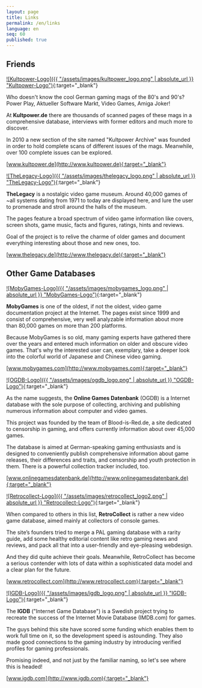 ```yaml
---
layout: page
title: Links
permalink: /en/links
language: en
seq: 60
published: true
---
```


## Friends


 [![Kultpower-Logo]({{ "/assets/images/kultpower_logo.png" | absolute_url }} "Kultpower-Logo")](http://www.kultpower.de){:target="_blank"}

Who doesn't know the cool German gaming mags of the 80's and 90's? Power Play, Aktueller Software Markt, Video Games, Amiga Joker! 

At **Kultpower.de** there are thousands of scanned pages of these mags in a comprehensive database, interviews with former editors and much more to discover. 

In 2010 a new section of the site named "Kultpower Archive" was founded in order to hold complete scans of different issues of the mags. Meanwhile, over 100 complete issues can be explored. 

[www.kultpower.de](http://www.kultpower.de){:target="_blank"}



 [![TheLegacy-Logo]({{ "/assets/images/thelegacy_logo.png" | absolute_url }} "TheLegacy-Logo")](http://www.thelegacy.de){:target="_blank"}

**TheLegacy** is a nostalgic video game museum. Around 40,000 games of ~all systems dating from 1971 to today are displayed here, and lure the user to promenade and stroll around the halls of the museum. 

The pages feature a broad spectrum of video game information like covers, screen shots, game music, facts and figures, ratings, hints and reviews. 

Goal of the project is to relive the charme of older games and document everything interesting about those and new ones, too.

[www.thelegacy.de](http://www.thelegacy.de){:target="_blank"}


## Other Game Databases


 [![MobyGames-Logo]({{ "/assets/images/mobygames_logo.png" | absolute_url }} "MobyGames-Logo")](http://www.mobygames.com){:target="_blank"}

**MobyGames** is one of the oldest, if not the oldest, video game documentation project at the Internet. The pages exist since 1999 and consist of comprehensive, very well analyzable information about more than 80,000 games on more than 200 platforms.

Because MobyGames is so old, many gaming experts have gathered there over the years and entered much information on older and obscure video games. That's why the interested user can, exemplary, take a deeper look into the colorful world of Japanese and Chinese video gaming. 

[www.mobygames.com](http://www.mobygames.com){:target="_blank"}



 [![OGDB-Logo]({{ "/assets/images/ogdb_logo.png" | absolute_url }} "OGDB-Logo")](http://www.onlinegamesdatenbank.de){:target="_blank"}

As the name suggests, the **Online Games Datenbank** (OGDB) is a Internet database with the sole purpose of collecting, archiving and publishing numerous information about computer and video games.

This project was founded by the team of Blood-is-Red.de, a site dedicated to censorship in gaming, and offers currently information about over 45,000 games.

The database is aimed at German-speaking gaming enthusiasts and is designed to conveniently publish comprehensive information about game releases, their differences and traits, and censorship and youth protection in them. There is a powerful collection tracker included, too.

[www.onlinegamesdatenbank.de](http://www.onlinegamesdatenbank.de){:target="_blank"}



 [![Retrocollect-Logo]({{ "/assets/images/retrocollect_logo2.png" | absolute_url }} "Retrocollect-Logo")](http://www.retrocollect.com){:target="_blank"}

When compared to others in this list, **RetroCollect** is rather a new video game database, aimed mainly at collectors of console games.

The site’s founders tried to merge a PAL gaming database with a rarity guide, add some healthy editorial content like retro gaming news and reviews, and pack all that into a user-friendly and eye-pleasing webdesign. 

And they did quite achieve their goals. Meanwhile, RetroCollect has become a serious contender with lots of data within a sophisticated data model and a clear plan for the future. 

[www.retrocollect.com](http://www.retrocollect.com){:target="_blank"}



 [![IGDB-Logo]({{ "/assets/images/igdb_logo.png" | absolute_url }} "IGDB-Logo")](http://www.igdb.com){:target="_blank"}

The **IGDB** ("Internet Game Database") is a Swedish project trying to recreate the success of the Internet Movie Database (IMDB.com) for games.

The guys behind this site have scored some funding which enables them to work full time on it, so the development speed is astounding. They also made good connections to the gaming industry by introducing verified profiles for gaming professionals.

Promising indeed, and not just by the familiar naming, so let's see where this is headed!  

[www.igdb.com](http://www.igdb.com){:target="_blank"}
